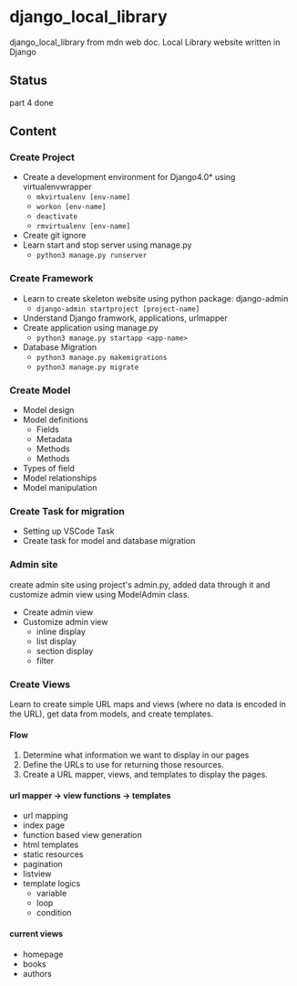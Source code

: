 # django_local_library

django_local_library from mdn web doc. Local Library website written in Django

## Status

part 4 done

## Content

### Create Project

* Create a development environment for Django4.0* using virtualenvwrapper
  * `mkvirtualenv [env-name]`
  * `workon [env-name]`
  * `deactivate`
  * `rmvirtualenv [env-name]`
* Create git ignore
* Learn start and stop server using manage.py
  * `python3 manage.py runserver`

### Create Framework

* Learn to create skeleton website using python package: django-admin
  * `django-admin startproject [project-name]`
* Understand Django framwork, applications, urlmapper
* Create application using manage.py
  * `python3 manage.py startapp <app-name>`
* Database Migration
  * `python3 manage.py makemigrations`
  * `python3 manage.py migrate`

### Create Model

* Model design
* Model definitions
  * Fields
  * Metadata
  * Methods
  * Methods
* Types of field
* Model relationships
* Model manipulation

### Create Task for migration

* Setting up VSCode Task
* Create task for model and database migration

### Admin site

create admin site using project's admin.py, added data through it and customize admin view using ModelAdmin class.

* Create admin view
* Customize admin view
  * inline display
  * list display
  * section display
  * filter

### Create Views

Learn to create simple URL maps and views (where no data is encoded in the URL), get data from models, and create templates.

#### Flow

1. Determine what information we want to display in our pages
2. Define the URLs to use for returning those resources.
3. Create a URL mapper, views, and templates to display the pages.

#### url mapper -> view functions -> templates

* url mapping
* index page
* function based view generation
* html templates
* static resources
* pagination
* listview
* template logics
  * variable
  * loop
  * condition

#### current views

* homepage
* books
* authors

